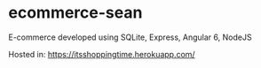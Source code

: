 # ecommerce-sean
E-commerce developed using SQLite, Express, Angular 6, NodeJS

Hosted in: https://itsshoppingtime.herokuapp.com/
